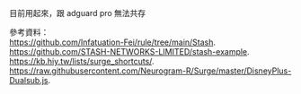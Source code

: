 目前用起來，跟 adguard pro 無法共存   

參考資料：   
https://github.com/Infatuation-Fei/rule/tree/main/Stash.  
https://github.com/STASH-NETWORKS-LIMITED/stash-example.  
https://kb.hiy.tw/lists/surge_shortcuts/.  
https://raw.githubusercontent.com/Neurogram-R/Surge/master/DisneyPlus-Dualsub.js. 